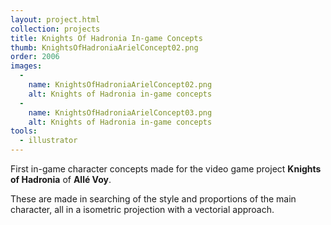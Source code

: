 ```yaml
---
layout: project.html
collection: projects
title: Knights Of Hadronia In-game Concepts
thumb: KnightsOfHadroniaArielConcept02.png
order: 2006
images:
  -
    name: KnightsOfHadroniaArielConcept02.png
    alt: Knights of Hadronia in-game concepts
  -
    name: KnightsOfHadroniaArielConcept03.png
    alt: Knights of Hadronia in-game concepts
tools:
  - illustrator
---
```


First in-game character concepts made for the video game project **Knights of Hadronia** of **Allé Voy**.

These are made in searching of the style and proportions of the main character, all in a isometric projection with a vectorial approach.
